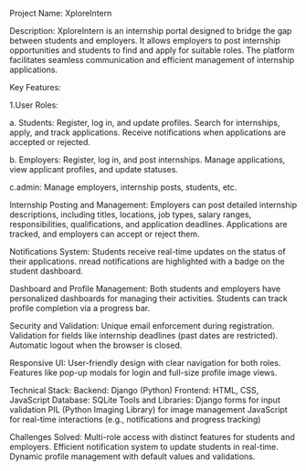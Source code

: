 Project Name: XploreIntern

Description: XploreIntern is an internship portal designed to bridge the gap between students and employers. It allows employers to post internship opportunities and students to find and apply for suitable roles. The platform facilitates seamless communication and efficient management of internship applications.

Key Features:

1.User Roles:

a. Students: Register, log in, and update profiles. Search for internships, apply, and track applications. Receive notifications when applications are accepted or rejected.

b. Employers: Register, log in, and post internships. Manage applications, view applicant profiles, and update statuses.

c.admin: Manage employers, internship posts, students, etc.

Internship Posting and Management: Employers can post detailed internship descriptions, including titles, locations, job types, salary ranges, responsibilities, qualifications, and application deadlines. Applications are tracked, and employers can accept or reject them.

Notifications System: Students receive real-time updates on the status of their applications. nread notifications are highlighted with a badge on the student dashboard.

Dashboard and Profile Management: Both students and employers have personalized dashboards for managing their activities. Students can track profile completion via a progress bar.

Security and Validation: Unique email enforcement during registration. Validation for fields like internship deadlines (past dates are restricted). Automatic logout when the browser is closed.

Responsive UI: User-friendly design with clear navigation for both roles. Features like pop-up modals for login and full-size profile image views.

Technical Stack: Backend: Django (Python) Frontend: HTML, CSS, JavaScript Database: SQLite Tools and Libraries: Django forms for input validation PIL (Python Imaging Library) for image management JavaScript for real-time interactions (e.g., notifications and progress tracking)

Challenges Solved: Multi-role access with distinct features for students and employers. Efficient notification system to update students in real-time. Dynamic profile management with default values and validations.



